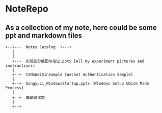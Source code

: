 # NoteRepo

## As a collection of my note, here could be some ppt and markdown files

```
+--+---  Notes Catalog  +---+
   |
   |
   +--+  实验部分截图与笔记.pptx [All my experiment pictures and instructions]
   |
   +--+  CSMxWeiXinSample [Wechat Authentication Sample]
   |
   +--+  SangyuLi_WindowsStartup.pptx [Windows Setup UDisk Made Process]
   |
   +--+  车辆段试题
   |
   +--+  
```


